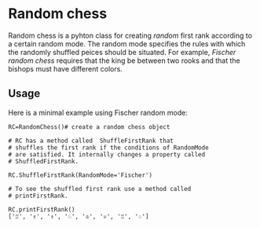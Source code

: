 # Random chess
Random chess is a pyhton class for creating *random* first rank according to a certain random mode. The random mode
    specifies the rules with which the randomly shuffled peices should be situated. For example, *Fischer random chess* requires that the king be between two rooks and that the bishops must have different colors.

## Usage
Here is a minimal example using Fischer random mode:

```
RC=RandomChess()# create a random chess object

# RC has a method called  ShuffleFirstRank that 
# shuffles the first rank if the conditions of RandomMode
# are satisfied. It internally changes a property called 
# ShuffledFirstRank. 

RC.ShuffleFirstRank(RandomMode='Fischer')

# To see the shuffled first rank use a method called
# printFirstRank.

RC.printFirstRank()
['♖', '♗', '♗', '♘', '♔', '♕', '♖', '♘']
```